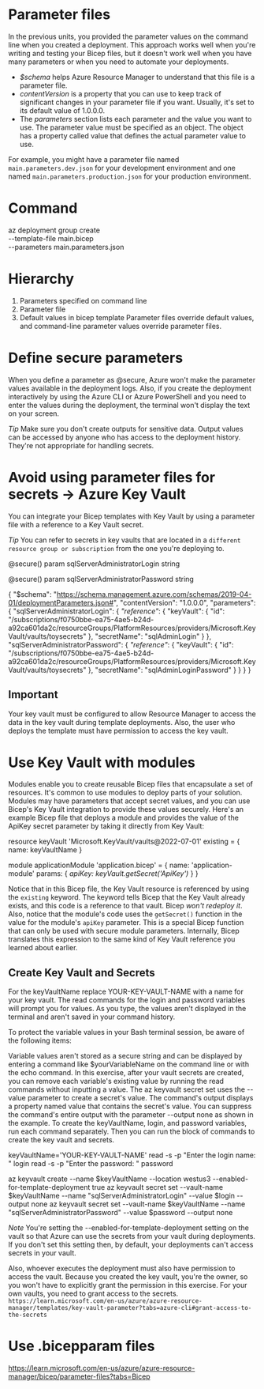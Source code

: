 # Parameter files
In the previous units, you provided the parameter values on the command line when you created a deployment. This approach works well when you're writing and testing your Bicep files, but it doesn't work well when you have many parameters or when you need to automate your deployments.

- *$schema* helps Azure Resource Manager to understand that this file is a parameter file.
- *contentVersion* is a property that you can use to keep track of significant changes in your parameter file if you want. Usually, it's set to its default value of 1.0.0.0.
- The *parameters* section lists each parameter and the value you want to use. The parameter value must be specified as an object. The object has a property called value that defines the actual parameter value to use.

For example, you might have a parameter file named `main.parameters.dev.json` for your development environment and one named `main.parameters.production.json` for your production environment.

# Command
az deployment group create \
  --template-file main.bicep \
  --parameters main.parameters.json

# Hierarchy
1. Parameters specified on command line
2. Parameter file
3. Default values in bicep template
Parameter files override default values, and command-line parameter values override parameter files.

# Define secure parameters
When you define a parameter as @secure, Azure won't make the parameter values available in the deployment logs. Also, if you create the deployment interactively by using the Azure CLI or Azure PowerShell and you need to enter the values during the deployment, the terminal won't display the text on your screen.

*Tip*
Make sure you don't create outputs for sensitive data. Output values can be accessed by anyone who has access to the deployment history. They're not appropriate for handling secrets.

# Avoid using parameter files for secrets -> Azure Key Vault
You can integrate your Bicep templates with Key Vault by using a parameter file with a reference to a Key Vault secret.

*Tip*
You can refer to secrets in key vaults that are located in a `different resource group or subscription` from the one you're deploying to.

@secure()
param sqlServerAdministratorLogin string

@secure()
param sqlServerAdministratorPassword string

{
  "$schema": "https://schema.management.azure.com/schemas/2019-04-01/deploymentParameters.json#",
  "contentVersion": "1.0.0.0",
  "parameters": {
    "sqlServerAdministratorLogin": {
      *"reference"*: {
        "keyVault": {
          "id": "/subscriptions/f0750bbe-ea75-4ae5-b24d-a92ca601da2c/resourceGroups/PlatformResources/providers/Microsoft.KeyVault/vaults/toysecrets"
        },
        "secretName": "sqlAdminLogin"
      }
    },
    "sqlServerAdministratorPassword": {
      *"reference"*: {
        "keyVault": {
          "id": "/subscriptions/f0750bbe-ea75-4ae5-b24d-a92ca601da2c/resourceGroups/PlatformResources/providers/Microsoft.KeyVault/vaults/toysecrets"
        },
        "secretName": "sqlAdminLoginPassword"
      }
    }
  }
}

## Important
Your key vault must be configured to allow Resource Manager to access the data in the key vault during template deployments. Also, the user who deploys the template must have permission to access the key vault. 

# Use Key Vault with modules
Modules enable you to create reusable Bicep files that encapsulate a set of resources. It's common to use modules to deploy parts of your solution. Modules may have parameters that accept secret values, and you can use Bicep's Key Vault integration to provide these values securely. Here's an example Bicep file that deploys a module and provides the value of the ApiKey secret parameter by taking it directly from Key Vault:

resource keyVault 'Microsoft.KeyVault/vaults@2022-07-01' existing = {
  name: keyVaultName
}

module applicationModule 'application.bicep' = {
  name: 'application-module'
  params: {
    *apiKey: keyVault.getSecret('ApiKey')*
  }
}

Notice that in this Bicep file, the Key Vault resource is referenced by using the `existing` keyword. The keyword tells Bicep that the Key Vault already exists, and this code is a reference to that vault. Bicep *won't redeploy it*. Also, notice that the module's code uses the `getSecret()` function in the value for the module's `apiKey` parameter. This is a special Bicep function that can only be used with secure module parameters. Internally, Bicep translates this expression to the same kind of Key Vault reference you learned about earlier.

## Create Key Vault and Secrets
For the keyVaultName replace YOUR-KEY-VAULT-NAME with a name for your key vault. The read commands for the login and password variables will prompt you for values. As you type, the values aren't displayed in the terminal and aren't saved in your command history.

To protect the variable values in your Bash terminal session, be aware of the following items:

Variable values aren't stored as a secure string and can be displayed by entering a command like $yourVariableName on the command line or with the echo command. In this exercise, after your vault secrets are created, you can remove each variable's existing value by running the read commands without inputting a value.
The az keyvault secret set uses the --value parameter to create a secret's value. The command's output displays a property named value that contains the secret's value. You can suppress the command's entire output with the parameter --output none as shown in the example.
To create the keyVaultName, login, and password variables, run each command separately. Then you can run the block of commands to create the key vault and secrets.

keyVaultName='YOUR-KEY-VAULT-NAME'
read -s -p "Enter the login name: " login
read -s -p "Enter the password: " password

az keyvault create --name $keyVaultName --location westus3 --enabled-for-template-deployment true
az keyvault secret set --vault-name $keyVaultName --name "sqlServerAdministratorLogin" --value $login --output none
az keyvault secret set --vault-name $keyVaultName --name "sqlServerAdministratorPassword" --value $password --output none

*Note*
You're setting the --enabled-for-template-deployment setting on the vault so that Azure can use the secrets from your vault during deployments. If you don't set this setting then, by default, your deployments can't access secrets in your vault.

Also, whoever executes the deployment must also have permission to access the vault. Because you created the key vault, you're the owner, so you won't have to explicitly grant the permission in this exercise. For your own vaults, you need to grant access to the secrets.
`https://learn.microsoft.com/en-us/azure/azure-resource-manager/templates/key-vault-parameter?tabs=azure-cli#grant-access-to-the-secrets`

# Use .bicepparam files
https://learn.microsoft.com/en-us/azure/azure-resource-manager/bicep/parameter-files?tabs=Bicep 